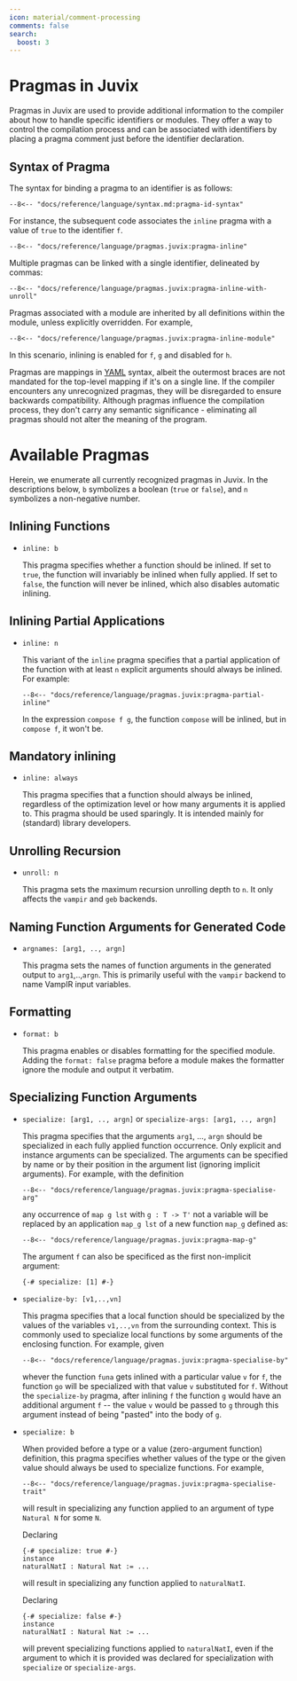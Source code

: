 ```yaml
---
icon: material/comment-processing
comments: false
search:
  boost: 3
---
```


# Pragmas in Juvix

Pragmas in Juvix are used to provide additional information to the compiler
about how to handle specific identifiers or modules. They offer a way to control
the compilation process and can be associated with identifiers by placing a
pragma comment just before the identifier declaration.

## Syntax of Pragma

The syntax for binding a pragma to an identifier is as follows:

```juvix
--8<-- "docs/reference/language/syntax.md:pragma-id-syntax"
```

For instance, the subsequent code associates the `inline` pragma with a value of
`true` to the identifier `f`.

```juvix
--8<-- "docs/reference/language/pragmas.juvix:pragma-inline"
```

Multiple pragmas can be linked with a single identifier, delineated by commas:

```juvix
--8<-- "docs/reference/language/pragmas.juvix:pragma-inline-with-unroll"
```

Pragmas associated with a module are inherited by all definitions within the
module, unless explicitly overridden. For example,

```juvix
--8<-- "docs/reference/language/pragmas.juvix:pragma-inline-module"
```

In this scenario, inlining is enabled for `f`, `g` and disabled for `h`.

Pragmas are mappings in [YAML](https://yaml.org/) syntax, albeit the outermost
braces are not mandated for the top-level mapping if it's on a single line. If
the compiler encounters any unrecognized pragmas, they will be disregarded to
ensure backwards compatibility. Although pragmas influence the compilation
process, they don't carry any semantic significance - eliminating all pragmas
should not alter the meaning of the program.

# Available Pragmas

Herein, we enumerate all currently recognized pragmas in Juvix. In the
descriptions below, `b` symbolizes a boolean (`true` or `false`), and `n`
symbolizes a non-negative number.

## Inlining Functions

- `inline: b`

  This pragma specifies whether a function should be inlined. If set to `true`,
  the function will invariably be inlined when fully applied. If set to `false`,
  the function will never be inlined, which also disables automatic inlining.

## Inlining Partial Applications

- `inline: n`

  This variant of the `inline` pragma specifies that a partial application of
  the function with at least `n` explicit arguments should always be inlined.
  For example:

  ```juvix
  --8<-- "docs/reference/language/pragmas.juvix:pragma-partial-inline"
  ```

  In the expression `compose f g`, the function `compose` will be inlined, but
  in `compose f`, it won't be.

## Mandatory inlining

- `inline: always`

  This pragma specifies that a function should always be inlined,
  regardless of the optimization level or how many arguments it is
  applied to. This pragma should be used sparingly. It is intended
  mainly for (standard) library developers.

## Unrolling Recursion

- `unroll: n`

  This pragma sets the maximum recursion unrolling depth to `n`. It only affects
  the `vampir` and `geb` backends.

## Naming Function Arguments for Generated Code

- `argnames: [arg1, .., argn]`

  This pragma sets the names of function arguments in the generated output to
  `arg1`,..,`argn`. This is primarily useful with the `vampir` backend to name
  VampIR input variables.

## Formatting

- `format: b`

  This pragma enables or disables formatting for the specified module. Adding
  the `format: false` pragma before a module makes the formatter ignore the
  module and output it verbatim.

## Specializing Function Arguments

- `specialize: [arg1, .., argn]` or `specialize-args: [arg1, .., argn]`

  This pragma specifies that the arguments `arg1`, ..., `argn` should
  be specialized in each fully applied function occurrence. Only
  explicit and instance arguments can be specialized. The arguments
  can be specified by name or by their position in the argument list
  (ignoring implicit arguments). For example, with the definition

  ```juvix
  --8<-- "docs/reference/language/pragmas.juvix:pragma-specialise-arg"
  ```

  any occurrence of `map g lst` with `g : T -> T'` not a variable will
  be replaced by an application `map_g lst` of a new function `map_g`
  defined as:

  ```juvix
  --8<-- "docs/reference/language/pragmas.juvix:pragma-map-g"
  ```

  The argument `f` can also be specificed as the first non-implicit argument:
  ```
  {-# specialize: [1] #-}
  ```

- `specialize-by: [v1,..,vn]`

  This pragma specifies that a local function should be specialized by
  the values of the variables `v1,..,vn` from the surrounding
  context. This is commonly used to specialize local functions by some
  arguments of the enclosing function. For example, given

  ```juvix
  --8<-- "docs/reference/language/pragmas.juvix:pragma-specialise-by"
  ```

  whever the function `funa` gets inlined with a particular value `v`
  for `f`, the function `go` will be specialized with that value `v`
  substituted for `f`. Without the `specialize-by` pragma, after
  inlining `f` the function `g` would have an additional argument `f`
  -- the value `v` would be passed to `g` through this argument instead
  of being "pasted" into the body of `g`.

- `specialize: b`

  When provided before a type or a value (zero-argument function)
  definition, this pragma specifies whether values of the type or the
  given value should always be used to specialize functions. For
  example,

  ```juvix
  --8<-- "docs/reference/language/pragmas.juvix:pragma-specialise-trait"
  ```

  will result in specializing any function applied to an argument of
  type `Natural N` for some `N`.

  Declaring

  ```juvix
  {-# specialize: true #-}
  instance
  naturalNatI : Natural Nat := ...
  ```

  will result in specializing any function applied to `naturalNatI`.

  Declaring

  ```juvix
  {-# specialize: false #-}
  instance
  naturalNatI : Natural Nat := ...
  ```

  will prevent specializing functions applied to `naturalNatI`, even
  if the argument to which it is provided was declared for
  specialization with `specialize` or `specialize-args`.
